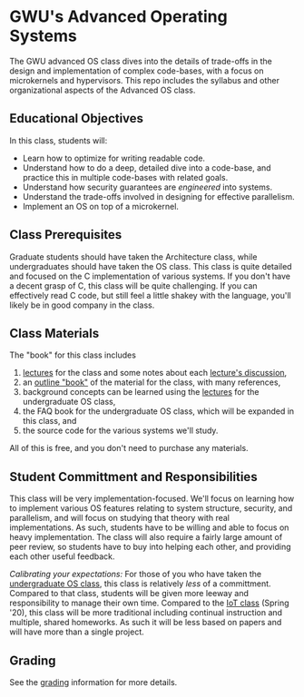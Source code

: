 # GWU's Advanced Operating Systems

The GWU advanced OS class dives into the details of trade-offs in the design and implementation of complex code-bases, with a focus on microkernels and hypervisors.
This repo includes the syllabus and other organizational aspects of the Advanced OS class.

## Educational Objectives

In this class, students will:

- Learn how to optimize for writing readable code.
- Understand how to do a deep, detailed dive into a code-base, and practice this in multiple code-bases with related goals.
- Understand how security guarantees are *engineered* into systems.
- Understand the trade-offs involved in designing for effective parallelism.
- Implement an OS on top of a microkernel.

## Class Prerequisites

Graduate students should have taken the Architecture class, while undergraduates should have taken the OS class.
This class is quite detailed and focused on the C implementation of various systems.
If you don't have a decent grasp of C, this class will be quite challenging.
If you can effectively read C code, but still feel a little shakey with the language, you'll likely be in good company in the class.

## Class Materials

The "book" for this class includes

1. [lectures](https://youtube.com/playlist?list=PLVW70f0xtTUwPxQXXcQBZJps-7n8BclOc) for the class and some notes about each [lecture's discussion](./lectures.md),
2. an [outline "book"](https://github.com/gwu-cs-advos/advos_book) of the material for the class, with many references,
1. background concepts can be learned using the [lectures](https://www.youtube.com/playlist?list=PLVW70f0xtTUxHXRtZhGEJAiBDFx-ofc_G) for the undergraduate OS class,
2. the FAQ book for the undergraduate OS class, which will be expanded in this class, and
3. the source code for the various systems we'll study.

All of this is free, and you don't need to purchase any materials.

## Student Committment and Responsibilities

This class will be very implementation-focused.
We'll focus on learning how to implement various OS features relating to system structure, security, and parallelism, and will focus on studying that theory with real implementations.
As such, students have to be willing and able to focus on heavy implementation.
The class will also require a fairly large amount of peer review, so students have to buy into helping each other, and providing each other useful feedback.

*Calibrating your expectations:* For those of you who have taken the [undergraduate OS class](https://www2.seas.gwu.edu/~gparmer/classes/2020-08-01-Operating-Systems.html), this class is relatively *less* of a committment.
Compared to that class, students will be given more leeway and responsibility to manage their own time.
Compared to the [IoT class](https://github.com/gwu-cs-iot/collaboration) (Spring '20), this class will be more traditional including continual instruction and multiple, shared homeworks.
As such it will be less based on papers and will have more than a single project.

## Grading

See the [grading](./grading.md) information for more details.
